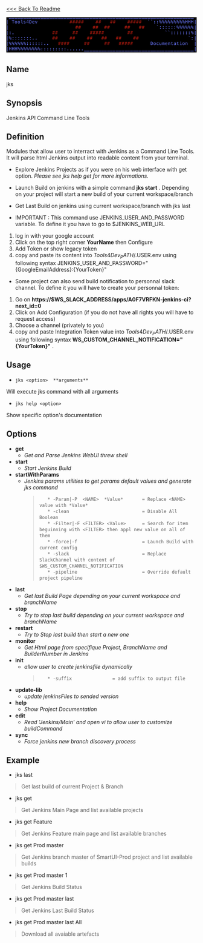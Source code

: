 [<<< Back To Readme](../../../../README.md)
<p align="center">
    <img src="https://github.com/T4D-Suites/T4D-Ressources/blob/master/LogoJKS.png">
</p>


## Name
<p>jks</p>


## Synopsis
<p>Jenkins API Command Line Tools</p>


## Definition
<p>

Modules that allow user to interract with Jenkins as a Command Line Tools.
It will parse html Jenkins output into readable content from your terminal.

* Explore Jenkins Projects as if you were on his web interface with get option.
_Please see jks help get for more informations._

* Launch Build on jenkins with a simple command __jks start__ .
Depending on your project will start a new build of your current workspace/branch

* Get Last Build on jenkins using current workspace/branch with jks last

* IMPORTANT : This command use JENKINS_USER_AND_PASSWORD variable.
To define it you have to go to $JENKINS_WEB_URL
1. log in with your google account
2. Click on the top right corner __YourName__ then Configure
3. Add Token or show legacy token
4. copy and paste its content into $Tools4Dev_PATH/.$USER.env using following syntax
JENKINS_USER_AND_PASSWORD="{GoogleEmailAddress}:{YourToken}"

* Some project can also send build notification to personnal slack channel.
To define it you will have to create your personnal token:
1. Go on __https://$WS_SLACK_ADDRESS/apps/A0F7VRFKN-jenkins-ci?next_id=0__
2. Click on Add Configuration (if you do not have all rights you will have to request access)
3. Choose a channel (privately to you)
4. copy and paste Integration Token value into $Tools4Dev_PATH/.$USER.env using following syntax
__WS_CUSTOM_CHANNEL_NOTIFICATION="{YourToken}"__ .
</p>


## Usage

* `jks <option>  **arguments**`

Will execute jks command with all arguments


* `jks help <option>      `

Show specific option's documentation


## Options
- **get**
    - _Get and Parse Jenkins WebUI threw shell_
- **start**
    - _Start Jenkins Build_
- **startWithParams**
    - _Jenkins params utilities to get params default values and generate jks command_
        >        * -Param|-P  <NAME>  *Value*       = Replace <NAME> value with *Value*
        >        * -clean                           = Disable All Boolean
        >        * -Filter|-F <FILTER> <Value>      = Search for item beguinning with <FILTER> then appl new value on all of them
        >        * -force|-f                        = Launch Build with current config
        >        * -slack                           = Replace SlackChannel with content of $WS_CUSTOM_CHANNEL_NOTIFICATION
        >        * -pipeline                        = Override default project pipeline
        >           
        >  
- **last**
    - _Get last Build Page depending on your current workspace and branchName_
- **stop**
    - _Try to stop last build depending on your current workspace and branchName_
- **restart**
    - _Try to Stop last build then start a new one_
- **monitor**
    - _Get Html page from specifique Project, BranchName and BuilderNumber in Jenkins_
- **init**
    - _allow user to create jenkinsfile dynamically_
        >        * -suffix               = add suffix to output file
- **update-lib**
    - _update jenkinsFiles to sended version_
- **help**
    - _Show Project Documentation_
- **edit**
    - _Read '_Jenkins_/_Main_' and open vi to allow user to customize buildCommand_
- **sync**
    - _Force jenkins new branch discovery process_

## Example
<p>

* jks last                       

>  Get last build of current Project & Branch


* jks get                        

>  Get Jenkins Main Page and list available projects


* jks get Feature                

>  Get Jenkins Feature main page and list available branches


* jks get Prod master            

>  Get Jenkins branch master of SmartUI-Prod project and list available builds


* jks get Prod master 1          

>  Get Jenkins Build Status


* jks get Prod master last       

>  Get Jenkins Last Build Status


* jks get Prod master last All   

>  Download all avaiable artefacts


</p>

